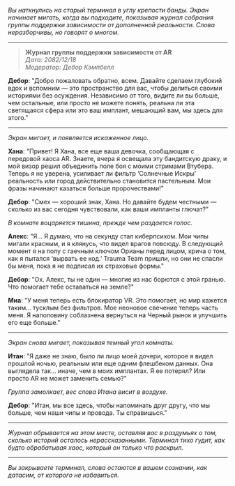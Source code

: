 _Вы наткнулись на старый терминал в углу крепости банды. Экран начинает мигать, когда вы подходите, показывая журнал собрания группы поддержки зависимости от дополненной реальности. Слова неразборчивы, но говорят о многом._

---

> **Журнал группы поддержки зависимости от AR**  
> _Дата: 2082/12/18_  
> _Модератор: Дебор Кэмпбелл_

**Дебор**: "Добро пожаловать обратно, всем. Давайте сделаем глубокий вдох и вспомним — это пространство для вас, чтобы делиться своими историями без осуждения. Независимо от того, видите ли вы больше, чем остальные, или просто не можете понять, реальна ли эта светящаяся сфера или это ваш имплант, мешающий вам, мы здесь для этого."

---

_Экран мигает, и появляется искаженное лицо._

**Хана**: "Привет! Я Хана, все еще ваша девочка, сообщающая с передовой хаоса AR. Знаете, вчера я освещала эту бандитскую драку, и мой визор решил объединить поле боя с моими стримами Втубера. Теперь я не уверена, усиливает ли фильтр ‘Солнечные Искры’ реальность или город действительно становится пастельным. Мои фразы начинают казаться больше пророчествами!"

**Дебор**: "Смех — хороший знак, Хана. Но давайте будем честными — сколько из вас сегодня чувствовали, как ваши импланты глючат?"

_В комнате воцаряется тишина, прежде чем раздается голос._

**Алекс**: "Я… Я думаю, что на секунду стал киберпсихом. Мои чипы мигали красным, и я клянусь, что видел врагов повсюду. В следующий момент я на полу с гаечным ключом Орианы перед лицом, крича о том, как я пытался ‘вырвать ее код.’ Trauma Team пришли, но они не спасли бы меня, пока я не подписал их страховые формы."

**Дебор**: "Ох. Алекс, ты не один — многие из нас борются с этой гранью. Что помогает тебе оставаться на земле?"

**Миа**: "У меня теперь есть блокиратор VR. Это помогает, но мир кажется таким… тусклым без фильтров. Мое неоновое свечение теперь часть меня. Я наполовину соблазнена вернуться на Черный рынок и улучшить его еще больше."

---

_Экран снова мигает, показывая темный угол комнаты._

**Итан**: "Я даже не знаю, было ли лицо моей дочери, которое я видел прошлой ночью, реальным или еще одним флешбеком данных. Она выглядела так… иначе, чем в моих имплантах. Я ее потерял? Или просто AR не может заменить семью?"

_Группа замолкает, вес слова Итана висит в воздухе._

**Дебор**: "Итан, мы все здесь, чтобы напоминать друг другу, что мы больше, чем наши чипы и провода. Ты справишься."

---

_Журнал обрывается на этом месте, оставляя вас в раздумьях о том, сколько историй осталось нерассказанными. Терминал тихо гудит, как будто обрабатывая хаос, который он только что раскрыл._

---

_Вы закрываете терминал, слова остаются в вашем сознании, как датасим, от которого не избавиться._
